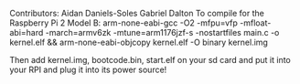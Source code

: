 Contributors:
  Aidan Daniels-Soles
  Gabriel Dalton
To compile for the Raspberry Pi 2 Model B:
arm-none-eabi-gcc -O2 -mfpu=vfp -mfloat-abi=hard -march=armv6zk -mtune=arm1176jzf-s -nostartfiles main.c -o kernel.elf && arm-none-eabi-objcopy kernel.elf -O binary kernel.img

Then add kernel.img, bootcode.bin, start.elf on your sd card and put it into your RPI and plug it into its power source!
